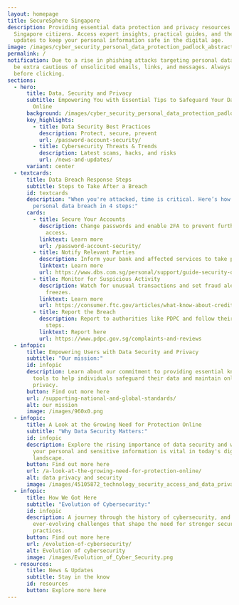 ```yaml
---
layout: homepage
title: SecureSphere Singapore
description: Providing essential data protection and privacy resources for
  Singapore citizens. Access expert insights, practical guides, and the latest
  updates to keep your personal information safe in the digital age.
image: /images/cyber_security_personal_data_protection_padlock_abstract_hi_tech_free_vector.jpg
permalink: /
notification: Due to a rise in phishing attacks targeting personal data, please
  be extra cautious of unsolicited emails, links, and messages. Always verify
  before clicking.
sections:
  - hero:
      title: Data, Security and Privacy
      subtitle: Empowering You with Essential Tips to Safeguard Your Data and Privacy
        Online
      background: /images/cyber_security_personal_data_protection_padlock_abstract_hi_tech_free_vector.jpg
      key_highlights:
        - title: Data Security Best Practices
          description: Protect, secure, prevent
          url: /password-account-security/
        - title: Cybersecurity Threats & Trends
          description: Latest scams, hacks, and risks
          url: /news-and-updates/
      variant: center
  - textcards:
      title: Data Breach Response Steps
      subtitle: Steps to Take After a Breach
      id: textcards
      description: "When you're attacked, time is critical. Here’s how to respond to a
        personal data breach in 4 steps:"
      cards:
        - title: Secure Your Accounts
          description: Change passwords and enable 2FA to prevent further unauthorized
            access.
          linktext: Learn more
          url: /password-account-security/
        - title: Notify Relevant Parties
          description: Inform your bank and affected services to take protective measures.
          linktext: Learn more
          url: https://www.dbs.com.sg/personal/support/guide-security-on-scams-and-fraud.html#:~:text=If%20you%20believe%20your%20bank,POSB%20Branch%20for%20immediate%20assistance.
        - title: Monitor for Suspicious Activity
          description: Watch for unusual transactions and set fraud alerts or credit
            freezes.
          linktext: Learn more
          url: https://consumer.ftc.gov/articles/what-know-about-credit-freezes-and-fraud-alerts
        - title: Report the Breach
          description: Report to authorities like PDPC and follow their guidance for next
            steps.
          linktext: Report here
          url: https://www.pdpc.gov.sg/complaints-and-reviews
  - infopic:
      title: Empowering Users with Data Security and Privacy
      subtitle: "Our mission:"
      id: infopic
      description: Learn about our commitment to providing essential knowledge and
        tools to help individuals safeguard their data and maintain online
        privacy.
      button: Find out more here
      url: /supporting-national-and-global-standards/
      alt: our mission
      image: /images/960x0.png
  - infopic:
      title: A Look at the Growing Need for Protection Online
      subtitle: "Why Data Security Matters:"
      id: infopic
      description: Explore the rising importance of data security and why protecting
        your personal and sensitive information is vital in today's digital
        landscape.
      button: Find out more here
      url: /a-look-at-the-growing-need-for-protection-online/
      alt: data privacy and security
      image: /images/45105872_technology_security_access_and_data_privacy.jpg
  - infopic:
      title: How We Got Here
      subtitle: "Evolution of Cybersecurity:"
      id: infopic
      description: A journey through the history of cybersecurity, and the
        ever-evolving challenges that shape the need for stronger security
        practices.
      button: Find out more here
      url: /evolution-of-cybersecurity/
      alt: Evolution of cybersecurity
      image: /images/Evolution_of_Cyber_Security.png
  - resources:
      title: News & Updates
      subtitle: Stay in the know
      id: resources
      button: Explore more here
---
```

